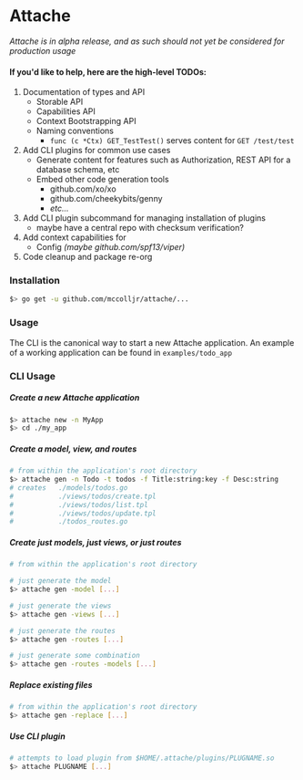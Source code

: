 # Attache

_Attache is in alpha release, and as such should not yet be considered for production usage_

#### If you'd like to help, here are the high-level TODOs:
1. Documentation of types and API
	- Storable API
	- Capabilities API
	- Context Bootstrapping API
	- Naming conventions
		- `func (c *Ctx) GET_TestTest()` serves content for `GET /test/test`
2. Add CLI plugins for common use cases
	- Generate content for features such as Authorization, REST API for a database schema, etc
	- Embed other code generation tools
		- github.com/xo/xo
		- github.com/cheekybits/genny
		- _etc..._
3. Add CLI plugin subcommand for managing installation of plugins
	- maybe have a central repo with checksum verification?
4. Add context capabilities for 
	- Config _(maybe github.com/spf13/viper)_
5. Code cleanup and package re-org

### Installation
```bash
$> go get -u github.com/mccolljr/attache/...
```

### Usage
The CLI is the canonical way to start a new Attache application. An example of a working application can be found in `examples/todo_app`

### CLI Usage

##### Create a new Attache application
```bash
$> attache new -n MyApp
$> cd ./my_app
```

##### Create a model, view, and routes
```bash
# from within the application's root directory
$> attache gen -n Todo -t todos -f Title:string:key -f Desc:string
# creates   ./models/todos.go
#           ./views/todos/create.tpl
#           ./views/todos/list.tpl
#           ./views/todos/update.tpl
#           ./todos_routes.go
```

##### Create just models, just views, or just routes
```bash
# from within the application's root directory

# just generate the model
$> attache gen -model [...]

# just generate the views
$> attache gen -views [...]

# just generate the routes
$> attache gen -routes [...]

# just generate some combination
$> attache gen -routes -models [...]
```

##### Replace existing files
```bash
# from within the application's root directory
$> attache gen -replace [...]
```

##### Use CLI plugin
```bash
# attempts to load plugin from $HOME/.attache/plugins/PLUGNAME.so
$> attache PLUGNAME [...]
```